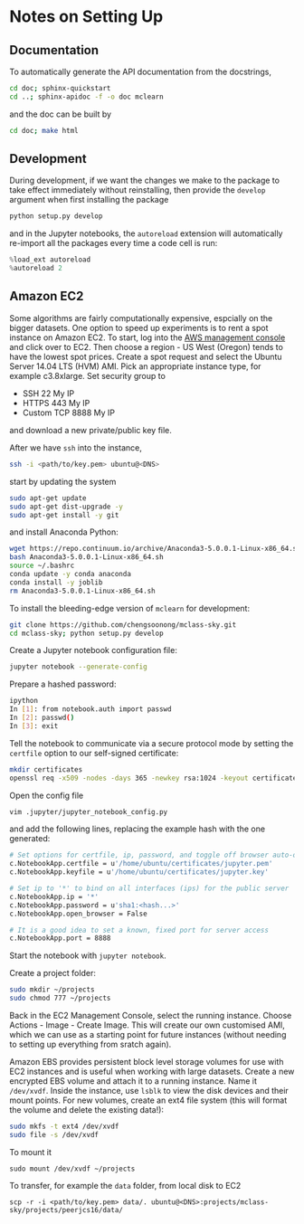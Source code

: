 # Notes on Setting Up



## Documentation

To automatically generate the API documentation from the docstrings,

```sh
cd doc; sphinx-quickstart
cd ..; sphinx-apidoc -f -o doc mclearn
```

and the doc can be built by

```sh
cd doc; make html
```

## Development

During development, if we want the changes we make to the package to take effect immediately without reinstalling, then provide the `develop` argument when first installing the package

```sh
python setup.py develop
```

and in the Jupyter notebooks, the `autoreload` extension will automatically re-import all the packages every time a code cell is run:

```python
%load_ext autoreload
%autoreload 2
```

## Amazon EC2

Some algorithms are fairly computationally expensive, espcially on the bigger datasets. One option to speed up experiments is to rent a spot instance on Amazon EC2. To start, log into the [AWS management console](https://console.aws.amazon.com/) and click over to EC2. Then choose a region - US West (Oregon) tends to have the lowest spot prices. Create a spot request and select the Ubuntu Server 14.04 LTS (HVM) AMI. Pick an appropriate instance type, for example c3.8xlarge. Set security group to

* SSH 22 My IP
* HTTPS 443 My IP
* Custom TCP 8888 My IP

and download a new private/public key file.

After we have `ssh` into the instance,

```sh
ssh -i <path/to/key.pem> ubuntu@<DNS>
```

start by updating the system

```sh
sudo apt-get update
sudo apt-get dist-upgrade -y
sudo apt-get install -y git
```

and install Anaconda Python:

```sh
wget https://repo.continuum.io/archive/Anaconda3-5.0.0.1-Linux-x86_64.sh
bash Anaconda3-5.0.0.1-Linux-x86_64.sh
source ~/.bashrc
conda update -y conda anaconda
conda install -y joblib
rm Anaconda3-5.0.0.1-Linux-x86_64.sh
```

To install the bleeding-edge version of `mclearn` for development:

```sh
git clone https://github.com/chengsoonong/mclass-sky.git
cd mclass-sky; python setup.py develop
```

Create a Jupyter notebook configuration file:

```sh
jupyter notebook --generate-config
```

Prepare a hashed password:

```sh
ipython
In [1]: from notebook.auth import passwd
In [2]: passwd()
In [3]: exit
```

Tell the notebook to communicate via a secure protocol mode by setting the `certfile` option to our self-signed certificate:

```sh
mkdir certificates
openssl req -x509 -nodes -days 365 -newkey rsa:1024 -keyout certificates/jupyter.key -out certificates/jupyter.pem
```

Open the config file

```sh
vim .jupyter/jupyter_notebook_config.py
```

and add the following lines, replacing the example hash with the one generated:

```sh
# Set options for certfile, ip, password, and toggle off browser auto-opening
c.NotebookApp.certfile = u'/home/ubuntu/certificates/jupyter.pem'
c.NotebookApp.keyfile = u'/home/ubuntu/certificates/jupyter.key'

# Set ip to '*' to bind on all interfaces (ips) for the public server
c.NotebookApp.ip = '*'
c.NotebookApp.password = u'sha1:<hash...>'
c.NotebookApp.open_browser = False

# It is a good idea to set a known, fixed port for server access
c.NotebookApp.port = 8888
```

Start the notebook with `jupyter notebook`.

Create a project folder:

```sh
sudo mkdir ~/projects
sudo chmod 777 ~/projects
```

Back in the EC2 Management Console, select the running instance. Choose Actions - Image - Create Image. This will create our own customised AMI, which we can use as a starting point for future instances (without needing to setting up everything from sratch again).

Amazon EBS provides persistent block level storage volumes for use with EC2 instances and is useful when working with large datasets. Create a new encrypted EBS volume and attach it to a running instance. Name it `/dev/xvdf`. Inside the instance, use `lsblk` to view the disk devices and their mount points. For new volumes, create an ext4 file system (this will format the volume and delete the existing data!):

```sh
sudo mkfs -t ext4 /dev/xvdf
sudo file -s /dev/xvdf
```

To mount it

```
sudo mount /dev/xvdf ~/projects
```

To transfer, for example the `data` folder, from local disk to EC2

```
scp -r -i <path/to/key.pem> data/. ubuntu@<DNS>:projects/mclass-sky/projects/peerjcs16/data/
```

